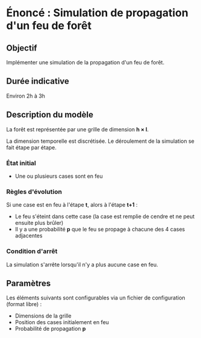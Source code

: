 # Énoncé : Simulation de propagation d'un feu de forêt

## Objectif
Implémenter une simulation de la propagation d'un feu de forêt.

## Durée indicative
Environ 2h à 3h

## Description du modèle

La forêt est représentée par une grille de dimension **h × l**.

La dimension temporelle est discrétisée. Le déroulement de la simulation se fait étape par étape.

### État initial
- Une ou plusieurs cases sont en feu

### Règles d'évolution
Si une case est en feu à l'étape **t**, alors à l'étape **t+1** :
- Le feu s'éteint dans cette case (la case est remplie de cendre et ne peut ensuite plus brûler)
- Il y a une probabilité **p** que le feu se propage à chacune des 4 cases adjacentes

### Condition d'arrêt
La simulation s'arrête lorsqu'il n'y a plus aucune case en feu.

## Paramètres
Les éléments suivants sont configurables via un fichier de configuration (format libre) :
- Dimensions de la grille
- Position des cases initialement en feu
- Probabilité de propagation **p**

 
